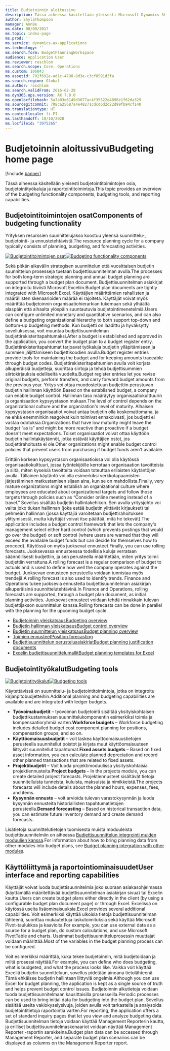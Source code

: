 ```yaml
---
title: Budjetoinnin aloitussivu
description: Tässä aiheessa käsitellään yleisesti Microsoft Dynamics 365 Finance -ohjelman budjetointitoimintojen osia, budjetointityökaluja ja raportointitoimintoja.
author: ShylaThompson
manager: AnnBe
ms.date: 08/09/2017
ms.topic: index-page
ms.prod: ''
ms.service: dynamics-ax-applications
ms.technology: ''
ms.search.form: BudgetPlanningWorkspace
audience: Application User
ms.reviewer: roschlom
ms.search.scope: Core, Operations
ms.custom: 106043
ms.assetid: 702f692e-ad1c-4798-8d3e-c3cf8591d3fa
ms.search.region: Global
ms.author: roschlom
ms.search.validFrom: 2016-02-28
ms.dyn365.ops.version: AX 7.0.0
ms.openlocfilehash: 5a7a03e6149d3677ac4f35522e4898e1f62da329
ms.sourcegitcommit: 708ca25687a4e48271cdcd6d2d22d99fb94cf140
ms.translationtype: HT
ms.contentlocale: fi-FI
ms.lasthandoff: 10/10/2020
ms.locfileid: "3975265"
---
```

# <a name="budgeting-home-page"></a><span data-ttu-id="8a8e0-103">Budjetoinnin aloitussivu</span><span class="sxs-lookup"><span data-stu-id="8a8e0-103">Budgeting home page</span></span>

[!include [banner](../includes/banner.md)]

<span data-ttu-id="8a8e0-104">Tässä aiheessa käsitellään yleisesti budjetointitoimintojen osia, budjetointityökaluja ja raportointitoimintoja.</span><span class="sxs-lookup"><span data-stu-id="8a8e0-104">This topic provides an overview of the budgeting functionality components, budgeting tools, and reporting capabilities.</span></span> 

<a name="components-of-budgeting-functionality"></a><span data-ttu-id="8a8e0-105">Budjetointitoimintojen osat</span><span class="sxs-lookup"><span data-stu-id="8a8e0-105">Components of budgeting functionality</span></span>
-------------------------------------

<span data-ttu-id="8a8e0-106">Yrityksen resurssien suunnittelujakso koostuu yleensä suunnittelu-, budjetointi- ja ennustetehtävistä.</span><span class="sxs-lookup"><span data-stu-id="8a8e0-106">The resource planning cycle for a company typically consists of planning, budgeting, and forecasting activities.</span></span>

<span data-ttu-id="8a8e0-107">[![Budjetointitoimintojen osat](./media/budgeting-functionality-components.jpg)](./media/budgeting-functionality-components.jpg)</span><span class="sxs-lookup"><span data-stu-id="8a8e0-107">[![Budgeting functionality components](./media/budgeting-functionality-components.jpg)](./media/budgeting-functionality-components.jpg)</span></span>

<span data-ttu-id="8a8e0-108">Sekä pitkän aikavälin strategisen suunnittelun että vuosittaisen budjetin suunnittelun prosesseja tuetaan budjettisuunnitelman avulla.</span><span class="sxs-lookup"><span data-stu-id="8a8e0-108">The processes for both long-term strategic planning and annual budget planning are supported through a budget plan document.</span></span> <span data-ttu-id="8a8e0-109">Budjettisuunnitelman asiakirjat on integroitu tiiviisti Microsoft Exceliin.</span><span class="sxs-lookup"><span data-stu-id="8a8e0-109">Budget plan documents are tightly integrated with Microsoft Excel.</span></span> <span data-ttu-id="8a8e0-110">Käyttäjien määrittämien rahallisten ja määrällisten skenaarioiden määrää ei rajoiteta. Käyttäjät voivat myös määrittää budjetoinnin organisaatiohierarkian tukemaan sekä ylhäältä alaspäin että alhaalta ylöspäin suuntautuvia budjetointimenetelmiä.</span><span class="sxs-lookup"><span data-stu-id="8a8e0-110">Users can configure unlimited monetary and quantitative scenarios, and can also define a budgeting organizational hierarchy to both support top-down and bottom-up budgeting methods.</span></span> <span data-ttu-id="8a8e0-111">Kun budjetti on laadittu ja hyväksytty sovelluksessa, voit muuntaa budjettisuunnitelman budjettirekisteritapahtumaksi.</span><span class="sxs-lookup"><span data-stu-id="8a8e0-111">After a budget is established and approved in the application, you convert the budget plan to a budget register entry.</span></span> <span data-ttu-id="8a8e0-112">Budjettirekisteritapahtumat tarjoavat työkaluja budjetin ylläpitämiseen ja summien jäljittämiseen budjettikoodien avulla.</span><span class="sxs-lookup"><span data-stu-id="8a8e0-112">Budget register entries provide tools for maintaining the budget and for keeping amounts traceable through budget codes.</span></span> <span data-ttu-id="8a8e0-113">Budjettirekisteritapahtumien avulla voit korjata alkuperäisiä budjetteja, suorittaa siirtoja ja tehdä budjettisummien siirtokirjauksia edelliseltä vuodelta.</span><span class="sxs-lookup"><span data-stu-id="8a8e0-113">Budget register entries let you revise original budgets, perform transfers, and carry forward budget amounts from the previous year.</span></span> <span data-ttu-id="8a8e0-114">Yritys voi ottaa muodostettuun budjettiin perustuvan budjetin hallinnan käyttöön.</span><span class="sxs-lookup"><span data-stu-id="8a8e0-114">Based on the established budget, a company can enable budget control.</span></span> <span data-ttu-id="8a8e0-115">Hallinnan taso määräytyy organisaatiokulttuurin ja organisaation kypsyystason mukaan.</span><span class="sxs-lookup"><span data-stu-id="8a8e0-115">The level of control depends on the organizational culture and the organization's level of maturity.</span></span> <span data-ttu-id="8a8e0-116">Alhaisen kypsyystason organisaatiot voivat antaa budjetin olla koskemattomana, ja ne ehkä enemminkin reagoivat kuin toimivat ennakoivasti, jos budjetti ei vastaa odotuksia.</span><span class="sxs-lookup"><span data-stu-id="8a8e0-116">Organizations that have low maturity might leave the budget “as is” and might be more reactive than proactive if a budget doesn't meet expectations.</span></span> <span data-ttu-id="8a8e0-117">Toiset organisaatiot voivat ottaa käyttöön budjetin hallintakäytännöt, jotka estävät käyttäjien ostot, jos budjettirahoitusta ei ole.</span><span class="sxs-lookup"><span data-stu-id="8a8e0-117">Other organizations might enable budget control policies that prevent users from purchasing if budget funds aren't available.</span></span>

<span data-ttu-id="8a8e0-118">Erittäin korkean kypsyystason organisaatioissa voi olla käytössä organisaatiokulttuuri, jossa työntekijöille kerrotaan organisaation tavoitteista ja siitä, miten kyseisiä tavoitteita voidaan toteuttaa erilaisten käytäntöjen avulla. Tällainen käytäntö voi olla esimerkiksi verkkotapaamisten järjestäminen matkustamisen sijaan aina, kun se on mahdollista.</span><span class="sxs-lookup"><span data-stu-id="8a8e0-118">Finally, very mature organizations might establish an organizational culture where employees are educated about organizational targets and follow those targets through policies such as “Consider online meeting instead of a travel.”</span></span> <span data-ttu-id="8a8e0-119">Sovellus sisältää budjetin hallintakehikon. Sen avulla yritysjohto voi valita joko tiukan hallinnan (joka estää budjetin ylittävät kirjaukset) tai pehmeän hallinnan (jossa käyttäjiä varoitetaan budjettirahoituksen ylittymisestä, mutta käyttäjät voivat itse päättää, mitä he tekevät).</span><span class="sxs-lookup"><span data-stu-id="8a8e0-119">The application includes a budget control framework that lets the company's management select either hard control (which prevents postings that would go over the budget) or soft control (where users are warned that they will exceed the available budget funds but can decide for themselves how to proceed).</span></span> <span data-ttu-id="8a8e0-120">Käytössä on myös juoksevat ennusteet.</span><span class="sxs-lookup"><span data-stu-id="8a8e0-120">Finally, you can use rolling forecasts.</span></span> <span data-ttu-id="8a8e0-121">Juoksevassa ennusteessa todellisia kuluja verrataan säännöllisesti budjettiin, ja sen perusteella määritetään, miten yritys toimii budjettiin verrattuna.</span><span class="sxs-lookup"><span data-stu-id="8a8e0-121">A rolling forecast is a regular comparison of budget to actuals and is used to define how well the company operates against the budget.</span></span> <span data-ttu-id="8a8e0-122">Juoksevan ennusteen perusteella voidaan tunnistaa myös trendejä.</span><span class="sxs-lookup"><span data-stu-id="8a8e0-122">A rolling forecast is also used to identify trends.</span></span> <span data-ttu-id="8a8e0-123">Finance and Operations tukee juoksevia ennusteita budjettisuunnitelman asiakirjan alkuperäisinä suunnittelutehtävinä.</span><span class="sxs-lookup"><span data-stu-id="8a8e0-123">In Finance and Operations, rolling forecasts are supported, through a budget plan document, as initial planning activities.</span></span> <span data-ttu-id="8a8e0-124">Juoksevat ennusteet voidaan tehdä rinnakkain tulevan budjettijakson suunnittelun kanssa.</span><span class="sxs-lookup"><span data-stu-id="8a8e0-124">Rolling forecasts can be done in parallel with the planning for the upcoming budget cycle.</span></span>

-   [<span data-ttu-id="8a8e0-125">Budjetoinnin yleiskatsaus</span><span class="sxs-lookup"><span data-stu-id="8a8e0-125">Budgeting overview</span></span>](basic-budgeting-overview-configuration.md)
-   [<span data-ttu-id="8a8e0-126">Budjetin hallinnan yleiskatsaus</span><span class="sxs-lookup"><span data-stu-id="8a8e0-126">Budget control overview</span></span>](budget-control-overview-configuration.md)
-   [<span data-ttu-id="8a8e0-127">Budjetin suunnittelun yleiskatsaus</span><span class="sxs-lookup"><span data-stu-id="8a8e0-127">Budget planning overview</span></span>](budget-planning-overview-configuration.md)
-   [<span data-ttu-id="8a8e0-128">Toimien ennusteet</span><span class="sxs-lookup"><span data-stu-id="8a8e0-128">Position forecasting</span></span>](position-forecasting.md)
-   [<span data-ttu-id="8a8e0-129">Budjettisuunnittelun perusteluasiakirjat</span><span class="sxs-lookup"><span data-stu-id="8a8e0-129">Budget planning justification documents</span></span>](budget-planning-justification-docs.md)
-   [<span data-ttu-id="8a8e0-130">Excelin budjettisuunnittelumallit</span><span class="sxs-lookup"><span data-stu-id="8a8e0-130">Budget planning templates for Excel</span></span>](budget-planning-excel-templates.md)

## <a name="budgeting-tools"></a><span data-ttu-id="8a8e0-131">Budjetointityökalut</span><span class="sxs-lookup"><span data-stu-id="8a8e0-131">Budgeting tools</span></span>
<span data-ttu-id="8a8e0-132">[![Budjetointityökalut](./media/budgeting-tools.jpg)](./media/budgeting-tools.jpg)</span><span class="sxs-lookup"><span data-stu-id="8a8e0-132">[![Budgeting tools](./media/budgeting-tools.jpg)](./media/budgeting-tools.jpg)</span></span> 

<span data-ttu-id="8a8e0-133">Käytettävissä on suunnittelu- ja budjetointitoimintoja, jotka on integroitu kirjanpitobudjetteihin.</span><span class="sxs-lookup"><span data-stu-id="8a8e0-133">Additional planning and budgeting capabilities are available and are integrated with ledger budgets.</span></span>

-   <span data-ttu-id="8a8e0-134">**Työvoimabudjetit** – työvoiman budjetointi sisältää yksityiskohtaisen budjettikustannuksen suunnittelukomponentin esimerkiksi toimia ja kompensaatioryhmiä varten.</span><span class="sxs-lookup"><span data-stu-id="8a8e0-134">**Workforce budgets** – Workforce budgeting includes detailed budget cost component planning for positions, compensation groups, and so on.</span></span>
-   <span data-ttu-id="8a8e0-135">**Käyttöomaisuusbudjetit** – voit laskea käyttöomaisuustietojen perusteella suunnitellut poistot ja kirjata muut käyttöomaisuuteen liittyvät suunnitellut tapahtumat.</span><span class="sxs-lookup"><span data-stu-id="8a8e0-135">**Fixed assets budgets** – Based on fixed asset information, you can calculate planned depreciation and record other planned transactions that are related to fixed assets.</span></span>
-   <span data-ttu-id="8a8e0-136">**Projektibudjetit** – Voit luoda projektimoduulissa yksityiskohtaisia projektiennusteita.</span><span class="sxs-lookup"><span data-stu-id="8a8e0-136">**Project budgets** – In the projects module, you can create detailed project forecasts.</span></span> <span data-ttu-id="8a8e0-137">Projektiennusteet sisältävät tietoja suunnitelluista tunneista, kuluista, maksuista ja nimikkeistä.</span><span class="sxs-lookup"><span data-stu-id="8a8e0-137">The projects forecasts will include details about the planned hours, expenses, fees, and items.</span></span>
-   <span data-ttu-id="8a8e0-138">**Kysynnän ennuste** – voit arvioida tulevan varastokysynnän ja luoda kysynnän ennusteita historiallisten tapahtumatietojen perusteella.</span><span class="sxs-lookup"><span data-stu-id="8a8e0-138">**Demand forecasting** – Based on historical transaction data, you can estimate future inventory demand and create demand forecasts.</span></span>

<span data-ttu-id="8a8e0-139">Lisätietoja suunnittelutietojen tuomisesta muista moduuleista budjettisuunnitelmiin on aiheessa [Budjettisuunnittelun integrointi muiden moduulien kanssa](budget-planning-integration-other-modules.md).</span><span class="sxs-lookup"><span data-stu-id="8a8e0-139">For information about how to bring planning data from other modules into budget plans, see [Budget planning integration with other modules](budget-planning-integration-other-modules.md).</span></span>

## <a name="user-interface-and-reporting-capabilities"></a><span data-ttu-id="8a8e0-140">Käyttöliittymä ja raportointiominaisuudet</span><span class="sxs-lookup"><span data-stu-id="8a8e0-140">User interface and reporting capabilities</span></span>
<span data-ttu-id="8a8e0-141">Käyttäjät voivat luoda budjettisuunnitelmia joko suoraan asiakasohjelmassa (käyttämällä määritettävää budjettisuunnitelman asiakirjan sivua) tai Excelin kautta.</span><span class="sxs-lookup"><span data-stu-id="8a8e0-141">Users can create budget plans either directly in the client (by using a configurable budget plan document page) or through Excel.</span></span> <span data-ttu-id="8a8e0-142">Excelissä on käytössä useita lisäominaisuuksia.</span><span class="sxs-lookup"><span data-stu-id="8a8e0-142">Excel provides several additional capabilities.</span></span> <span data-ttu-id="8a8e0-143">Voit esimerkiksi käyttää ulkoisia tietoja budjettisuunnitelman lähteenä, suorittaa mukautettuja laskutoimituksia sekä käyttää Microsoft Pivot-taulukkoa ja kaavioita.</span><span class="sxs-lookup"><span data-stu-id="8a8e0-143">For example, you can use external data as a source for a budget plan, do custom calculations, and use Microsoft PivotTable and charts.</span></span> <span data-ttu-id="8a8e0-144">Useimmat budjettisuunnitteluprosessin muuttajat voidaan määrittää.</span><span class="sxs-lookup"><span data-stu-id="8a8e0-144">Most of the variables in the budget planning process can be configured.</span></span> 

<span data-ttu-id="8a8e0-145">Voit esimerkiksi määrittää, kuka tekee budjetoinnin, mitä budjetoidaan ja miltä prosessi näyttää.</span><span class="sxs-lookup"><span data-stu-id="8a8e0-145">For example, you can define who does budgeting, what is budgeted, and what the process looks like.</span></span> <span data-ttu-id="8a8e0-146">Vaikka voit käyttää Exceliä budjetin suunnitteluun, sovellus pidetään ainoana tietolähteenä. Tämä ehkäisee budjetin hallintaan liittyviä ongelmia.</span><span class="sxs-lookup"><span data-stu-id="8a8e0-146">Although you can use Excel for budget planning, the application is kept as a single source of truth and helps prevent budget control issues.</span></span> <span data-ttu-id="8a8e0-147">Budjetoinnin alkutietoja voidaan tuoda budjettisuunnitelmaan kausittaisilla prosesseilla.</span><span class="sxs-lookup"><span data-stu-id="8a8e0-147">Periodic processes can be used to bring initial data for budgeting into the budget plan.</span></span> <span data-ttu-id="8a8e0-148">Sovellus sisältää useita vakiokyselysivuja, joiden avulla voit tarkastella ja analysoida budjetointitietoja raportointia varten.</span><span class="sxs-lookup"><span data-stu-id="8a8e0-148">For reporting, the application offers a set of standard inquiry pages that let you view and analyze budgeting data.</span></span> <span data-ttu-id="8a8e0-149">Budjettisuunnitelman tietoja voidaan käyttää Management Reporterin kautta, ja erilliset budjettisuunnitelmaskenaariot voidaan näyttää Management Reporter -raportin sarakkeina.</span><span class="sxs-lookup"><span data-stu-id="8a8e0-149">Budget plan data can be accessed through Management Reporter, and separate budget plan scenarios can be displayed as columns on the Management Reporter report.</span></span>






